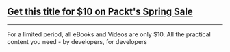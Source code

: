 ## [Get this title for $10 on Packt's Spring Sale](https://www.packt.com/V18132?utm_source=github&utm_medium=packt-github-repo&utm_campaign=spring_10_dollar_2022)
-----
For a limited period, all eBooks and Videos are only $10. All the practical content you need \- by developers, for developers

